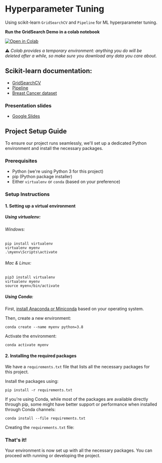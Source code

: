# Hyperparameter Tuning
Using scikit-learn `GridSearchCV` and `Pipeline` for ML hyperparameter tuning.

**Run the GridSearch Demo in a colab notebook**

[![Open in Colab](https://colab.research.google.com/assets/colab-badge.svg)](https://colab.research.google.com/github/murilogustineli/hype-tuning/blob/main/gridsearch.ipynb)

⚠ _Colab provides a temporary environment: anything you do will be deleted after a while, so make sure you download any data you care about._

## Scikit-learn documentation:
* [GridSearchCV](https://scikit-learn.org/stable/modules/generated/sklearn.model_selection.GridSearchCV.html)
* [Pipeline](https://scikit-learn.org/stable/modules/generated/sklearn.pipeline.Pipeline.html)
* [Breast Cancer dataset](https://scikit-learn.org/stable/modules/generated/sklearn.datasets.load_breast_cancer.html)

### Presentation slides
* [Google Slides](https://docs.google.com/presentation/d/1sk1zOEicr-apXsn_42C2Jg7-yDZ0at5wzO5S2KaoMp4/edit?usp=sharing)

## Project Setup Guide

To ensure our project runs seamlessly, we'll set up a dedicated Python environment and install the necessary packages.
### Prerequisites

- Python (we're using Python 3 for this project)
- pip (Python package installer)
- Either `virtualenv` or `conda` (based on your preference)

### Setup Instructions
#### 1. Setting up a virtual environment

##### Using virtualenv:
###### Windows:
```
pip install virtualenv
virtualenv myenv
.\myenv\Scripts\activate
```

###### Mac & Linux:
```
pip3 install virtualenv
virtualenv myenv
source myenv/bin/activate
```

##### Using Conda:
First, [install Anaconda or Miniconda](https://docs.conda.io/projects/conda/en/latest/user-guide/install/index.html) based on your operating system.

Then, create a new environment:

```
conda create --name myenv python=3.8
```

Activate the environment:

```
conda activate myenv
```

#### 2. Installing the required packages

We have a `requirements.txt` file that lists all the necessary packages for this project.

Install the packages using:

```
pip install -r requirements.txt
```

If you're using Conda, while most of the packages are available directly through pip, some might have better support or performance when installed through Conda channels:

```
conda install --file requirements.txt
```

Creating the `requirements.txt` file:


### That's it!

Your environment is now set up with all the necessary packages. You can proceed with running or developing the project.
